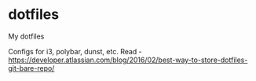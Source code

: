 # dotfiles
My dotfiles

Configs for i3, polybar, dunst, etc. 
Read - https://developer.atlassian.com/blog/2016/02/best-way-to-store-dotfiles-git-bare-repo/
